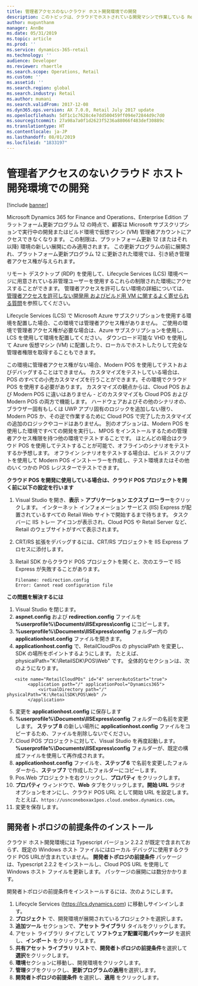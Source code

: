 ```yaml
---
title: 管理者アクセスのないクラウド ホスト開発環境での開発
description: このトピックは、クラウドでホストされている開発マシンで作業している Retail 開発者向けのコンフィギュレーション手順について説明します。
author: mugunthanm
manager: AnnBe
ms.date: 05/31/2019
ms.topic: article
ms.prod: ''
ms.service: dynamics-365-retail
ms.technology: ''
audience: Developer
ms.reviewer: rhaertle
ms.search.scope: Operations, Retail
ms.custom: ''
ms.assetid: ''
ms.search.region: global
ms.search.industry: Retail
ms.author: mumani
ms.search.validFrom: 2017-12-08
ms.dyn365.ops.version: AX 7.0.0, Retail July 2017 update
ms.openlocfilehash: 5df1c1c7628c4e7dd500459ff094e72844d9c7d0
ms.sourcegitcommit: 27a98a7a0f1d2623f5236a88066f483def30889c
ms.translationtype: HT
ms.contentlocale: ja-JP
ms.lasthandoff: 08/01/2019
ms.locfileid: "1833197"
---
```

# <a name="development-in-cloud-hosted-development-environments-without-admin-access"></a>管理者アクセスのないクラウド ホスト開発環境での開発

[!include [banner](../../includes/banner.md)]

Microsoft Dynamics 365 for Finance and Operations、Enterprise Edition プラットフォーム更新プログラム 12 の時点で、顧客は Microsoft サブスクリプションで実行中の開発またはビルド環境で仮想マシン (VM) 管理者アカウントにアクセスできなくなります。 この制限は、プラットフォーム更新 12 (またはそれ以降) 環境の新しい展開にのみ適用されます。 この更新プログラムの前に展開され、プラットフォーム更新プログラム 12 に更新された環境では、引き続き管理者アクセス権が与えられます。

リモート デスクトップ (RDP) を使用して、Lifecycle Services (LCS) 環境ページに用意されている非管理ユーザーを使用するこれらの制限された環境にアクセスすることができます。 管理者アクセスを許可しない環境の詳細については、[管理者アクセスを許可しない開発用 およびビルド用 VM に関するよく寄せられる質問](../../dev-itpro/sysadmin/VMs-no-admin-access.md)を参照してください。

Lifecycle Services (LCS) で Microsoft Azure サブスクリプションを使用する環境を配置した場合、この環境では管理者アクセス権がありません。 ご使用の環境で管理者アクセス権が必要な場合は、Azure サブスクリプションを使用し、LCS を使用して環境を配置してください。 ダウンロード可能な VHD を使用して Azure 仮想マシン (VM) に配置したり、ローカルでホストしたりして完全な管理者権限を取得することもできます。

この環境に管理者アクセス権がない場合、Modern POS を使用してテストおよびデバッグすることはできません。 カスタマイズをテストしている場合は、POS のすべての小売カスタマイズを行うことができます。その環境でクラウド POS を使用する必要があります。 カスタマイズの観点からは、Cloud POS および Modern POS に違いはありません - どのカスタマイズも Cloud POS および Modern POS の両方で機能します。 ハードウェアおよびその他のシナリオの、ブラウザー固有もしくは UWP アプリ固有のロジックを追加しない限り、Modern POS か、その逆で作業するために Cloud POS で完了したカスタマイズの追加のロジックやコードはありません。 別のオプションは、Modern POS を使用した環境ですべての開発を実行し、MPOS をインストールするための管理者アクセス権限を持つ他の環境でテストすることです。 ほとんどの場合はクラウド POS を使用してテストすることが可能で、オフラインのシナリオをテストするか予想します。 オフライン シナリオをテストする場合は、ビルド スクリプトを使用して Modern POS インストーラーを作成し、テスト環境またはその他のいくつかの POS レジスターでテストできます。

**クラウド POS を開発に使用している場合は、クラウド POS プロジェクトを開く前に以下の設定を行います**

1. Visual Studio を開き、**表示** > **アプリケーション エクスプ ローラー**をクリックします。 インターネット インフォメーション サービス (IIS) Express が配置されているすべての Retail Web サイトで開始するまで待ちます。 タスク バーに IIS トレー アイコンが表示され、Cloud POS や Retail Server など、Retail のウェブサイトがすべて表示されます。
4. CRT/RS 拡張をデバッグするには、CRT/RS プロジェクトを IIS Express プロセスに添付します。
5. Retail SDK からクラウド POS プロジェクトを開くと、次のエラーで IIS Express が失敗することがあります。 

    ```
    Filename: redirection.config
    Error: Cannot read configuration file
    ``` 

**この問題を解決するには**

1. Visual Studio を閉じます。
2. **aspnet.config** および **redirection.config** ファイルを **%userprofile%\Documents\IISExpress\config** にコピーします。
3. **%userprofile%\Documents\IISExpress\config** フォルダー内の **applicationhost.config** ファイルを開きます。
4. **applicationhost.config** で、RetailCloudPos の physcialPath を変更し、SDK の場所をポイントするようにします。
   たとえば、physicalPath="K:\RetailSDK\POS\Web" です。 全体的なセクションは、次のようになります。
   
```
   <site name="RetailCloudPOs" id="4" serverAutoStart="true">
        <application path="/" applicationPool="Dynamics365">
            <virtualDirectory path="/" physicalPath="K:\RetailSDK\POS\Web" />
        </application>
```
5. 変更を **applicationhost.config** に保存します 
6. **%userprofile%\Documents\IISExpress\config** フォルダーの名前を変更します。 **ステップ 8** の新しい場所に **applicationhost.config** ファイルをコピーするため、ファイルを削除しないでください。
7. Cloud POS プロジェクトに対して、Visual Studio を再度起動します。 **%userprofile%\Documents\IISExpress\config** フォルダーが、既定の構成ファイルを使用して再作成されます。
8. **applicationhost.config** ファイルを、**ステップ 6** で名前を変更したフォルダーから、**ステップ 7** で作成したフォルダーにコピーします。 
9. Pos.Web プロジェクトを右クリックし、**プロパティ** をクリックします。
10. **プロパティ** ウィンドウで、**Web** タブをクリックします。**開始 URL** ラジオ オプションをオンにし、クラウド POS URL として開始 URL を設定します。 たとえば、`https://usnconeboxax1pos.cloud.onebox.dynamics.com`。
11. 変更を保存します。

## <a name="install-the-developer-topology-prerequisites"></a>開発者トポロジの前提条件のインストール

クラウド ホスト開発環境には Typescript バージョン 2.2.2 が既定で含まれておらず、既定の Windows ホスト ファイルにはローカル デバッグに使用するクラウド POS URLが含まれていません。 **開発者トポロジの前提条件** パッケージは、Typescript 2.2.2 をインストールし、Cloud POS URL を使用して Windows ホスト ファイルを更新します。 パッケージの展開には数分かかります。 


開発者トポロジの前提条件をインストールするには、次のようにします。

   1. Lifecycle Services (https://lcs.dynamics.com) に移動しサインインします。
   2. **プロジェクト** で、開発環境が展開されているプロジェクトを選択します。
   3. **追加ツール** セクションで、**アセット ライブラリ** タイルをクリックします。
   4. アセット ライブラリ タイプとして **ソフトウェア配置可能パッケージ** を選択し、**インポート** をクリックします。
   5. **共有アセット ライブラリ リスト**で、**開発者トポロジの前提条件**を選択して**選択**をクリックします。
   6. **環境**セクションに移動し、開発環境をクリックします。
   7. **管理**タブをクリックし、**更新プログラムの適用**を選択します。
   8. **開発者トポロジの前提条件** を選択し、**適用** をクリックします。

